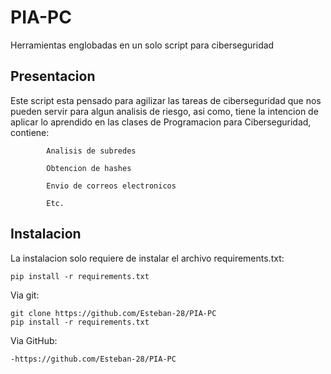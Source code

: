 # PIA-PC
Herramientas englobadas en un solo script para ciberseguridad

## Presentacion
Este script esta pensado para agilizar las tareas de ciberseguridad que nos pueden servir para algun analisis de riesgo, asi como, tiene la intencion de aplicar lo aprendido en las clases de Programacion para Ciberseguridad, contiene:
```
        Analisis de subredes

        Obtencion de hashes

        Envio de correos electronicos

        Etc.
```

## Instalacion
La instalacion solo requiere de instalar el archivo requirements.txt:
```
pip install -r requirements.txt
```
Via git:
```
git clone https://github.com/Esteban-28/PIA-PC
pip install -r requirements.txt
```
Via GitHub:
```
-https://github.com/Esteban-28/PIA-PC
```
